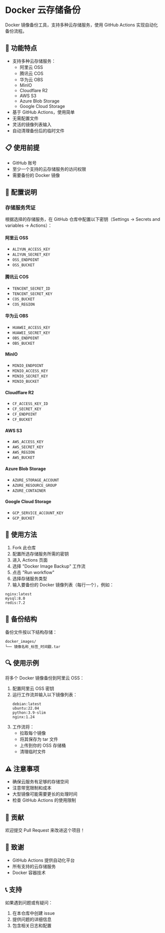 # Docker 云存储备份

Docker 镜像备份工具，支持多种云存储服务，使用 GitHub Actions 实现自动化备份流程。

## 🚀 功能特点

- 支持多种云存储服务：
  - 阿里云 OSS
  - 腾讯云 COS
  - 华为云 OBS
  - MinIO
  - Cloudflare R2
  - AWS S3
  - Azure Blob Storage
  - Google Cloud Storage
- 基于 GitHub Actions，使用简单
- 无需配置文件
- 灵活的镜像列表输入
- 自动清理备份后的临时文件

## 📋 使用前提

- GitHub 账号
- 至少一个支持的云存储服务的访问权限
- 需要备份的 Docker 镜像

## 🔑 配置说明

### 存储服务凭证

根据选择的存储服务，在 GitHub 仓库中配置以下密钥（Settings -> Secrets and variables -> Actions）：

#### 阿里云 OSS
- `ALIYUN_ACCESS_KEY`
- `ALIYUN_SECRET_KEY`
- `OSS_ENDPOINT`
- `OSS_BUCKET`

#### 腾讯云 COS
- `TENCENT_SECRET_ID`
- `TENCENT_SECRET_KEY`
- `COS_BUCKET`
- `COS_REGION`

#### 华为云 OBS
- `HUAWEI_ACCESS_KEY`
- `HUAWEI_SECRET_KEY`
- `OBS_ENDPOINT`
- `OBS_BUCKET`

#### MinIO
- `MINIO_ENDPOINT`
- `MINIO_ACCESS_KEY`
- `MINIO_SECRET_KEY`
- `MINIO_BUCKET`

#### Cloudflare R2
- `CF_ACCESS_KEY_ID`
- `CF_SECRET_KEY`
- `CF_ENDPOINT`
- `CF_BUCKET`

#### AWS S3
- `AWS_ACCESS_KEY`
- `AWS_SECRET_KEY`
- `AWS_REGION`
- `AWS_BUCKET`

#### Azure Blob Storage
- `AZURE_STORAGE_ACCOUNT`
- `AZURE_RESOURCE_GROUP`
- `AZURE_CONTAINER`

#### Google Cloud Storage
- `GCP_SERVICE_ACCOUNT_KEY`
- `GCP_BUCKET`

## 📝 使用方法

1. Fork 此仓库
2. 配置所选存储服务所需的密钥
3. 进入 Actions 页面
4. 选择 "Docker Image Backup" 工作流
5. 点击 "Run workflow"
6. 选择存储服务类型
7. 输入要备份的 Docker 镜像列表（每行一个），例如：

```
nginx:latest
mysql:8.0
redis:7.2
```

## 📁 备份结构

备份文件按以下结构存储：

```
docker_images/
└── 镜像名称_标签_时间戳.tar
```

## 🔍 使用示例

将多个 Docker 镜像备份到阿里云 OSS：

1. 配置阿里云 OSS 密钥
2. 运行工作流并输入以下镜像列表：
   ```
   debian:latest
   ubuntu:22.04
   python:3.9-slim
   nginx:1.24
   ```
3. 工作流将：
   - 拉取每个镜像
   - 将其保存为 tar 文件
   - 上传到你的 OSS 存储桶
   - 清理临时文件

## ⚠️ 注意事项

- 确保云服务有足够的存储空间
- 注意带宽限制和成本
- 大型镜像可能需要更长的处理时间
- 检查 GitHub Actions 的使用限制

## 🤝 贡献

欢迎提交 Pull Request 来改进这个项目！

## 🙏 致谢

- GitHub Actions 提供自动化平台
- 所有支持的云存储服务
- Docker 容器技术

## 📞 支持

如果遇到问题或有疑问：
1. 在本仓库中创建 issue
2. 提供问题的详细信息
3. 包含相关日志和配置
